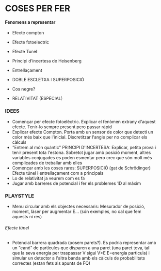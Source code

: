 # COSES PER FER

#### Fenomens a representar

- Efecte compton
- Efecte fotoelectric

- Efecte Tunel
- Principi d'incertesa de Heisenberg
- Entrellaçament
- DOBLE ESCLETXA I SUPERPOSICIÓ
- Cos negre?
- RELATIVITAT (ESPECIAL)

### IDEES

- Començar per efecte fotoelèctric. Explicar el fenòmen extrany d'aquest efecte. Tenir-lo sempre present pero passar ràpid
- Explicar efecte Compton. Porta amb un sensor de color que detecti un color més baix que l'inicial. Discretitzar l'angle per no complicar els càlculs
- "Entrem al món quàntic" PRINCIPI D'INCERTESA: Explicar, petita prova i tenir present tota l'estona. Sobretot jugar amb posició moment, altres variables conjugades es poden esmentar pero crec que són molt més complicades de treballar amb elles
- Començar amb les coses rares: SUPERPOSICIÓ (gat de Schrödinger) Efecte túnel i entrellaçament com a principals
- Lo de relativitat ja veurem com es fa
- Jugar amb barreres de potencial i fer els problemes 1D al màxim

### PLAYSTYLE

- Menu circular amb els objectes necessaris: Mesurador de posició, moment, làser per augmentar E... (són exemples, no cal que fem aquests ni res)
###### Efecte túnel
- Potencial barrera quadrada (posem parets?). Es podria representar amb un "canó" de partícules que disparen a una paret (una paret tova, tal que la seva energia per traspassar V sigui V>E E=energia particula) i simular un detector a l'altra banda amb els càlculs de probabilitats correctes (estan fets als apunts de FQ)
